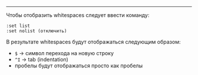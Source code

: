 ___
Чтобы отобразить whitespaces следует ввести команду:
```vim
:set list
:set nolist (отключить)
```
В результате whitespaces будут отображаться следующим образом:
- `$` -> символ перехода на новую строку
- `^I` -> tab (indentation)
- пробелы будут отображаться просто как пробелы





